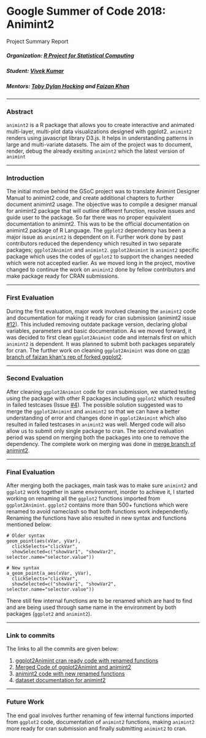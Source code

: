 # Google Summer of Code 2018: Animint2
Project Summary Report


##### Organization: [R Project for Statistical Computing](https://github.com/rstats-gsoc)

##### Student: [Vivek Kumar](https://github.com/vivekktiwari)

##### Mentors: [Toby Dylan Hocking](https://github.com/tdhock) and [Faizan Khan](https://github.com/faizan-khan-iit)

------------------------------------

### Abstract
`animint2` is a R package that allows you to create interactive and animated multi-layer, multi-plot data visualizations designed with ggplot2. `animint2` renders using javascript library D3.js. It helps in understanding patterns in large and multi-variate datasets. The aim of the project was to document, render, debug the already exsiting `animint2` which the latest version of `animint` 

------------------------------------

### Introduction
The initial motive behind the GSoC project was to translate Animint Designer Manual to animint2 code, and create additional chapters to further document animint2 usage. The objective was to compile a designer manual for animint2 package that will outline different function, resolve issues and guide user to the package. So far there was no proper equivalent documentation to animint2. This was to be the official documentation on animint2 package of R Language. The `ggplot2` dependency has been a major issue as `animint2` is dependent on it. Further work done by past contributors reduced the dependency which resulted in two separate packages; `ggplot2Animint` and `animint2`. `ggplot2Animint` is `animint2` specific package which uses the codes of `ggplot2` to support the changes needed which were not accepted earlier. As we moved long in the project, movtive changed to continue the work on `animint2` done by fellow contributors and make package ready for CRAN submissions.

------------------------------------

### First Evaluation
During the first evaluation, major work involved cleaning the `animint2` code and documentation for making it ready for cran submission (animint2 issue [#12](https://github.com/tdhock/animint2/issues/12)). This included removing outdate package version, declaring global variables, parameters and basic documentation. As we moved forward, it was decided to first clean `ggplot2Animint` code and internals first on which `animint2` is dependent. It was planned to submit both packages separately for cran. The further work on cleaning `ggplot2Animint` was done on [cran branch of faizan khan's rep of forked ggplot2](https://github.com/faizan-khan-iit/ggplot2/tree/cran).

------------------------------------

### Second Evaluation
After cleaning `ggplot2Animint` code for cran submission, we started testing using the package with other R packages including `ggplot2` which resulted in failed testcases (Issue [#4](https://github.com/faizan-khan-iit/ggplot2/issues/4)). The possible solution suggested was to merge the `ggplot2Animint` and `animint2` so that we can have a better understanding of error and changes done in `ggplot2Animint` which also resulted in failed testcases in `animint2` was well. Merged code will also allow us to submit only single package to cran. The second evaluation period was spend on merging both the packages into one to remove the dependency. The complete work on merging was done in [merge branch of animint2](https://github.com/tdhock/animint2/tree/merge). 


------------------------------------

### Final Evaluation
After merging both the packages, main task was to make sure `animint2` and `ggplot2` work together in same environment, inorder to achieve it, I started working on renaming all the `ggplot2` functions imported from `ggplot2Animint`. `ggplot2` contains more than 500+ functions which were renamed to avoid nameclash so that both functions work independently. Renaming the functions have also resulted in new syntax and functions mentioned below:


```
# Older syntax
geom_point(aes(xVar, yVar), 
  clickSelects="clickVar", 
  showSelected=c("showVar1", "showVar2", selector.name="selector.value"))

# New syntax
a_geom_point(a_aes(xVar, yVar),
  clickSelects="clickVar",
  showSelected=c("showVar1", "showVar2", selector.name="selector.value"))

```
There still few internal functions are to be renamed which are hard to find and are being used through same name in the environment by both packages (`ggplot2` and `animint2`).

------------------------------------

### Link to commits
The links to all the commits are given below:

1. [ggplot2Animint cran ready code with renamed functions](https://github.com/faizan-khan-iit/ggplot2/pull/7/commits)
2. [Merged Code of ggplot2Animint and animint2](https://github.com/tdhock/animint2/pull/23/commits)
3. [animint2 code with new renamed functions](https://github.com/tdhock/animint2/pull/25/commits)
4. [dataset documentation for animint2](https://github.com/tdhock/animint2/pull/14)

------------------------------------

### Future Work
The end goal involves further renaming of few internal functions imported from `ggplot2` code, documentation of `animint2` functions, making `animint2` more ready for cran submission and finally submitting `animint2` to cran.

